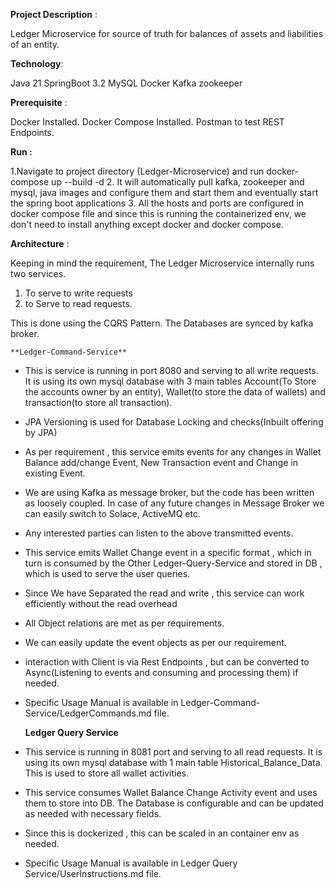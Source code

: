 **Project Description** :

Ledger Microservice for source of truth for balances of assets and liabilities of an entity.

**Technology**:

Java 21
SpringBoot 3.2 
MySQL
Docker
Kafka
zookeeper

**Prerequisite** :

Docker Installed. 
Docker Compose Installed. 
Postman to test REST Endpoints.


**Run :**

1.Navigate to project directory (Ledger-Microservice) and run docker-compose up --build -d 
2. It will automatically pull kafka, zookeeper and mysql, java images and configure them and start them and eventually start the spring boot applications 
3. All the hosts and ports are configured in docker compose file and since this is running the containerized env, we don't need to install anything except docker and docker compose.

**Architecture** :

Keeping in mind the requirement, The Ledger Microservice internally runs two services.

1. To serve to write requests
2. to Serve to read requests.

This is done using the CQRS Pattern. The Databases are synced by kafka broker.


    **Ledger-Command-Service**
* This is service is running in port 8080 and serving to all write requests. It is using its own mysql database with 3 main tables Account(To Store the accounts owner by an entity), 
Wallet(to store the data of wallets) and transaction(to store all transaction). 
* JPA Versioning is used for Database Locking and checks(Inbuilt offering by JPA)
* As per requirement , this service emits events for any changes in Wallet Balance add/change Event, New Transaction event and Change in existing Event.
* We are using Kafka as message broker, but the code has been written as loosely coupled. In case of any future changes in Message Broker we can easily switch to Solace, ActiveMQ etc.
* Any interested parties can listen to the above transmitted events.
* This service emits Wallet Change event in a specific format , which in turn is consumed by the Other Ledger-Query-Service and stored in DB , which is used to serve the user queries.
* Since We have Separated the read and write , this service can work efficiently without the read overhead
* All Object relations are met as per requirements.
* We can easily update the event objects as per our requirement.
* interaction with Client is via Rest Endpoints , but can be converted to Async(Listening to events and consuming and processing them) if needed.
* Specific Usage Manual is available in Ledger-Command-Service/LedgerCommands.md file.

    **Ledger Query Service**
* This service is running in 8081 port and serving to all read requests. It is using its own mysql database with 1 main table Historical_Balance_Data. This is used to store all wallet
activities.
* This service consumes Wallet Balance Change Activity event and uses them to store into DB. The Database is configurable and can be updated as needed with necessary fields.
* Since this is dockerized , this can be scaled in an container env as needed.
* Specific Usage Manual is available in Ledger Query Service/UserInstructions.md file.


